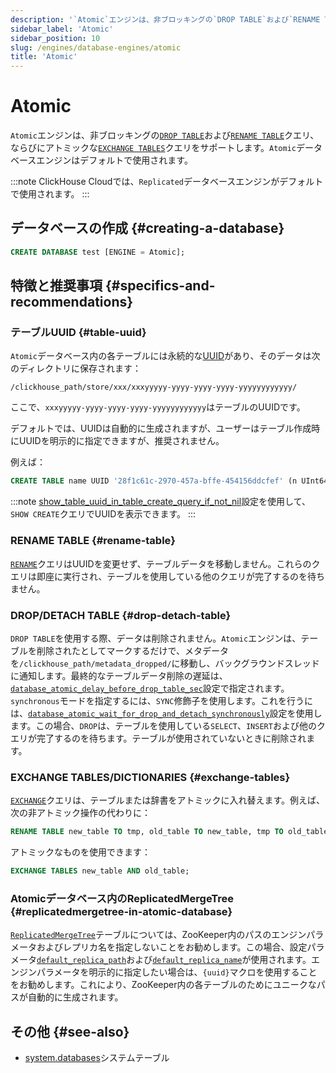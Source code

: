 ```yaml
---
description: '`Atomic`エンジンは、非ブロッキングの`DROP TABLE`および`RENAME TABLE`クエリ、ならびにアトミックな`EXCHANGE TABLES`クエリをサポートします。`Atomic`データベースエンジンはデフォルトで使用されます。'
sidebar_label: 'Atomic'
sidebar_position: 10
slug: /engines/database-engines/atomic
title: 'Atomic'
---
```



# Atomic 

`Atomic`エンジンは、非ブロッキングの[`DROP TABLE`](#drop-detach-table)および[`RENAME TABLE`](#rename-table)クエリ、ならびにアトミックな[`EXCHANGE TABLES`](#exchange-tables)クエリをサポートします。`Atomic`データベースエンジンはデフォルトで使用されます。

:::note
ClickHouse Cloudでは、`Replicated`データベースエンジンがデフォルトで使用されます。
:::

## データベースの作成 {#creating-a-database}

```sql
CREATE DATABASE test [ENGINE = Atomic];
```

## 特徴と推奨事項 {#specifics-and-recommendations}

### テーブルUUID {#table-uuid}

`Atomic`データベース内の各テーブルには永続的な[UUID](../../sql-reference/data-types/uuid.md)があり、そのデータは次のディレクトリに保存されます：

```text
/clickhouse_path/store/xxx/xxxyyyyy-yyyy-yyyy-yyyy-yyyyyyyyyyyy/
```

ここで、`xxxyyyyy-yyyy-yyyy-yyyy-yyyyyyyyyyyy`はテーブルのUUIDです。

デフォルトでは、UUIDは自動的に生成されますが、ユーザーはテーブル作成時にUUIDを明示的に指定できますが、推奨されません。

例えば：

```sql
CREATE TABLE name UUID '28f1c61c-2970-457a-bffe-454156ddcfef' (n UInt64) ENGINE = ...;
```

:::note
[show_table_uuid_in_table_create_query_if_not_nil](../../operations/settings/settings.md#show_table_uuid_in_table_create_query_if_not_nil)設定を使用して、`SHOW CREATE`クエリでUUIDを表示できます。
:::

### RENAME TABLE {#rename-table}

[`RENAME`](../../sql-reference/statements/rename.md)クエリはUUIDを変更せず、テーブルデータを移動しません。これらのクエリは即座に実行され、テーブルを使用している他のクエリが完了するのを待ちません。

### DROP/DETACH TABLE {#drop-detach-table}

`DROP TABLE`を使用する際、データは削除されません。`Atomic`エンジンは、テーブルを削除されたとしてマークするだけで、メタデータを`/clickhouse_path/metadata_dropped/`に移動し、バックグラウンドスレッドに通知します。最終的なテーブルデータ削除の遅延は、[`database_atomic_delay_before_drop_table_sec`](../../operations/server-configuration-parameters/settings.md#database_atomic_delay_before_drop_table_sec)設定で指定されます。
`synchronous`モードを指定するには、`SYNC`修飾子を使用します。これを行うには、[`database_atomic_wait_for_drop_and_detach_synchronously`](../../operations/settings/settings.md#database_atomic_wait_for_drop_and_detach_synchronously)設定を使用します。この場合、`DROP`は、テーブルを使用している`SELECT`、`INSERT`および他のクエリが完了するのを待ちます。テーブルが使用されていないときに削除されます。

### EXCHANGE TABLES/DICTIONARIES {#exchange-tables}

[`EXCHANGE`](../../sql-reference/statements/exchange.md)クエリは、テーブルまたは辞書をアトミックに入れ替えます。例えば、次の非アトミック操作の代わりに：

```sql title="Non-atomic"
RENAME TABLE new_table TO tmp, old_table TO new_table, tmp TO old_table;
```
アトミックなものを使用できます：

```sql title="Atomic"
EXCHANGE TABLES new_table AND old_table;
```

### Atomicデータベース内のReplicatedMergeTree {#replicatedmergetree-in-atomic-database}

[`ReplicatedMergeTree`](/engines/table-engines/mergetree-family/replication)テーブルについては、ZooKeeper内のパスのエンジンパラメータおよびレプリカ名を指定しないことをお勧めします。この場合、設定パラメータ[`default_replica_path`](../../operations/server-configuration-parameters/settings.md#default_replica_path)および[`default_replica_name`](../../operations/server-configuration-parameters/settings.md#default_replica_name)が使用されます。エンジンパラメータを明示的に指定したい場合は、`{uuid}`マクロを使用することをお勧めします。これにより、ZooKeeper内の各テーブルのためにユニークなパスが自動的に生成されます。

## その他 {#see-also}

- [system.databases](../../operations/system-tables/databases.md)システムテーブル
